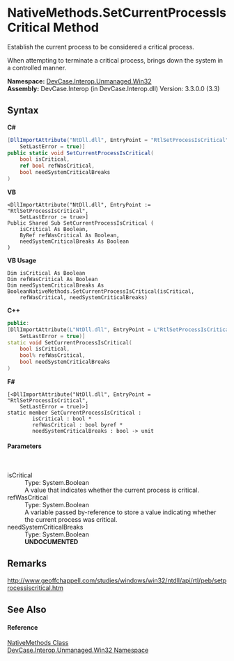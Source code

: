 # NativeMethods.SetCurrentProcessIsCritical Method 
 

Establish the current process to be considered a critical process. 

 When attempting to terminate a critical process, brings down the system in a controlled manner.

**Namespace:**&nbsp;<a href="N_DevCase_Interop_Unmanaged_Win32">DevCase.Interop.Unmanaged.Win32</a><br />**Assembly:**&nbsp;DevCase.Interop (in DevCase.Interop.dll) Version: 3.3.0.0 (3.3)

## Syntax

**C#**<br />
``` C#
[DllImportAttribute("NtDll.dll", EntryPoint = "RtlSetProcessIsCritical", 
	SetLastError = true)]
public static void SetCurrentProcessIsCritical(
	bool isCritical,
	ref bool refWasCritical,
	bool needSystemCriticalBreaks
)
```

**VB**<br />
``` VB
<DllImportAttribute("NtDll.dll", EntryPoint := "RtlSetProcessIsCritical", 
	SetLastError := true>]
Public Shared Sub SetCurrentProcessIsCritical ( 
	isCritical As Boolean,
	ByRef refWasCritical As Boolean,
	needSystemCriticalBreaks As Boolean
)
```

**VB Usage**<br />
``` VB Usage
Dim isCritical As Boolean
Dim refWasCritical As Boolean
Dim needSystemCriticalBreaks As BooleanNativeMethods.SetCurrentProcessIsCritical(isCritical, 
	refWasCritical, needSystemCriticalBreaks)
```

**C++**<br />
``` C++
public:
[DllImportAttribute(L"NtDll.dll", EntryPoint = L"RtlSetProcessIsCritical", 
	SetLastError = true)]
static void SetCurrentProcessIsCritical(
	bool isCritical, 
	bool% refWasCritical, 
	bool needSystemCriticalBreaks
)
```

**F#**<br />
``` F#
[<DllImportAttribute("NtDll.dll", EntryPoint = "RtlSetProcessIsCritical", 
	SetLastError = true)>]
static member SetCurrentProcessIsCritical : 
        isCritical : bool * 
        refWasCritical : bool byref * 
        needSystemCriticalBreaks : bool -> unit 

```


#### Parameters
&nbsp;<dl><dt>isCritical</dt><dd>Type: System.Boolean<br />A value that indicates whether the current process is critical.</dd><dt>refWasCritical</dt><dd>Type: System.Boolean<br />A variable passed by-reference to store a value indicating whether the current process was critical.</dd><dt>needSystemCriticalBreaks</dt><dd>Type: System.Boolean<br />**UNDOCUMENTED**</dd></dl>

## Remarks
<a href="http://www.geoffchappell.com/studies/windows/win32/ntdll/api/rtl/peb/setprocessiscritical.htm" target="_blank">http://www.geoffchappell.com/studies/windows/win32/ntdll/api/rtl/peb/setprocessiscritical.htm</a>

## See Also


#### Reference
<a href="T_DevCase_Interop_Unmanaged_Win32_NativeMethods">NativeMethods Class</a><br /><a href="N_DevCase_Interop_Unmanaged_Win32">DevCase.Interop.Unmanaged.Win32 Namespace</a><br />
